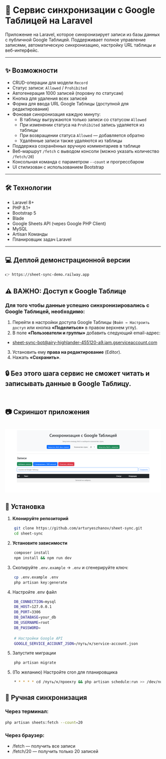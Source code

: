 # 🧾 Сервис синхронизации с Google Таблицей на Laravel

Приложение на Laravel, которое синхронизирует записи из базы данных с публичной Google Таблицей. Поддерживает полное управление записями, автоматическую синхронизацию, настройку URL таблицы и веб-интерфейс.

---

## ✨ Возможности

- CRUD-операции для модели `Record`
- Статус записи: `Allowed` / `Prohibited`
- Автогенерация 1000 записей (поровну по статусам)
- Кнопка для удаления всех записей
- Форма для ввода URL Google Таблицы (доступной для редактирования)
- Фоновая синхронизация каждую минуту:
  - В таблицу выгружаются только записи со статусом `Allowed`
  - При изменении статуса на `Prohibited` запись удаляется из таблицы
  - При возвращении статуса `Allowed` — добавляется обратно
  - Удалённые записи также удаляются из таблицы
- Поддержка сохранённых вручную комментариев в таблице
- Веб-маршрут `/fetch` с выводом консоли (можно указать количество `/fetch/20`)
- Консольная команда с параметром `--count` и прогрессбаром
- UI стилизован с использованием Bootstrap

---

## 🛠️ Технологии

- Laravel 8+
- PHP 8.1+
- Bootstrap 5
- Blade
- Google Sheets API (через Google PHP Client)
- MySQL
- Artisan Команды
- Планировщик задач Laravel

---

## 💻 Деплой демонстрационной версии

    👉 https://sheet-sync-demo.railway.app

## ⚠️ ВАЖНО: Доступ к Google Таблице

### Для того чтобы данные успешно синхронизировались с Google Таблицей, необходимо:

1. Перейти в настройки доступа Google Таблицы (`Файл → Настроить доступ` или кнопка **«Поделиться»** в правом верхнем углу).
2. В поле **«Пользователи и группы»** добавить следующий email-адрес: 
- sheet-sync-bot@airy-highlander-455120-a9.iam.gserviceaccount.com
3. Установить ему **права на редактирование** (Editor).
4. Нажать **«Сохранить»**.

## 🔒 Без этого шага сервис не сможет читать и записывать данные в Google Таблицу.

<br>

## 📷 Скриншот приложения
<br>
<img src="screenshots/screenshot.png" alt="Главная страница" width="800" />


<br>

## 🚀 Установка

1. **Клонируйте репозиторий**
```bash
    git clone https://github.com/arturyeszhanov/sheet-sync.git
    cd sheet-sync
```

2. **Установите зависимости**

```bash
    composer install
    npm install && npm run dev
```

3. Скопируйте `.env.example` → `.env` и сгенерируйте ключ:
```bash
    cp .env.example .env
    php artisan key:generate
```

4. Настройте .env файл
```bash
    DB_CONNECTION=mysql
    DB_HOST=127.0.0.1
    DB_PORT=3306
    DB_DATABASE=your_db
    DB_USERNAME=root
    DB_PASSWORD=

    # Настройки Google API
    GOOGLE_SERVICE_ACCOUNT_JSON=/путь/к/service-account.json
```

5. Запустите миграции
```bash
    php artisan migrate
```


5. (По желанию) Настройте cron для планировщика
```bash
    * * * * * cd /путь/к/проекту && php artisan schedule:run >> /dev/null 2>&1
```
## 🧵 Ручная синхронизация

### Через терминал:
```bash
php artisan sheets:fetch --count=20
```
### Через браузер:

- /fetch — получить все записи
- /fetch/20 — получить только 20 записей